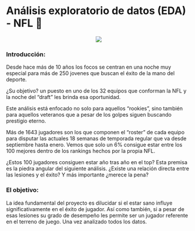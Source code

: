# Análisis exploratorio de datos (EDA) - NFL 🏈
<div id="header" align="center">
  <img src="https://www.sportscasting.com/wp-content/uploads/2020/04/Brian-Dawkins-Eagles-2004.jpg" width=""/>
</div>

### **Introducción:**

Desde hace más de 10 años los focos se centran en una noche
muy especial para más de 250 jovenes que buscan el éxito de la mano
del deporte.

¿Su objetivo? un puesto en uno de los 32 equipos que conforman la NFL y la noche del “draft” les brinda esa oportunidad.

Este análisis está enfocado no solo para aquellos “rookies”, sino
también para aquellos veteranos que a pesar de los golpes siguen
buscando prestigio eterno.

Más de 1643 jugadores son los que componen el “roster” de
cada equipo para disputar las actuales 18 semanas de temporada
regular que va desde septiembre hasta enero. 
Vemos que solo un 6% consigue estar entre los 100 mejores
dentro de los rankings hechos por la propia NFL.

¿Estos 100 jugadores consiguen estar año tras año en el top?
Esta premisa es la piedra angular del siguiente análisis. ¿Existe una
relación directa entre las lesiones y el éxito? Y más importante ¿merece
la pena?

### **El objetivo:**

La idea fundamental del proyecto es dilucidar si el estar sano influye significativamente en el éxito de jugador.
Así como también, si a pesar de esas lesiones su grado de desempeño les permite ser un jugador referente en el terreno de juego.
Una vez analizado todos los datos.


